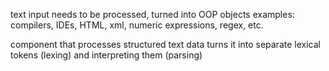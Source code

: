 text input needs to be processed, turned into OOP objects
examples: compilers, IDEs, HTML, xml, 
            numeric expressions, regex, etc.

component that processes structured text data
turns it into separate lexical tokens (lexing) and interpreting them (parsing)